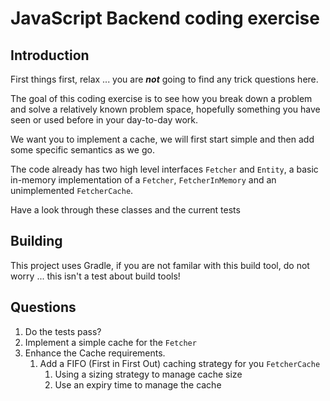 # JavaScript Backend coding exercise

## Introduction

First things first, relax ... you are ***not*** going to find any trick questions here. 

The goal of this coding exercise is to see how you break down a problem and solve a relatively
known problem space, hopefully something you have seen or used before in your day-to-day work.

We want you to implement a cache, we will first start simple and then add some specific semantics as we go.

The code already has two high level interfaces `Fetcher` and `Entity`, a basic in-memory implementation
of a `Fetcher`, `FetcherInMemory` and an unimplemented `FetcherCache`.

Have a look through these classes and the current tests

## Building

This project uses Gradle, if you are not familar with this build tool, do not worry ... this isn't a test about build tools!

## Questions

1. Do the tests pass?
2. Implement a simple cache for the `Fetcher`
3. Enhance the Cache requirements.
   1. Add a FIFO (First in First Out) caching strategy for you `FetcherCache`
      1. Using a sizing strategy to manage cache size
      2. Use an expiry time to manage the cache